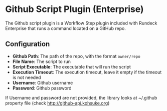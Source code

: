 # Github Script Plugin (Enterprise)

The Github script plugin is a Workflow Step plugin included with Rundeck Enterprise that runs a command located on a GitHub repo.

## Configuration

- **Github Path**: The path of the repo, with the format `owner/repo`
- **File Name**: The script to run
- **Script Executable**: The executable that will run the script
- **Execution Timeout**: The execution timeout, leave it empty if the timeout is not needed
- **Username**: Github username
- **Password**: Github password

If Username and password are not provided, the library looks at ~/.github property file (check <http://github-api.kohsuke.org>)

